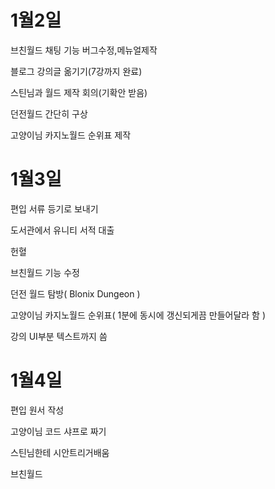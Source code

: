 # 1월2일

브친월드 채팅 기능 버그수정,메뉴얼제작

블로그 강의글 옮기기(7강까지 완료)

스틴님과 월드 제작 회의(기확안 받음)

던전월드 간단히 구상

고양이님 카지노월드 순위표 제작

# 1월3일

편입 서류 등기로 보내기

도서관에서 유니티 서적 대출

헌혈

브친월드 기능 수정

던전 월드 탐방( Blonix Dungeon )

고양이님 카지노월드 순위표( 1분에 동시에 갱신되게끔 만들어달라 함 )

강의 UI부분 텍스트까지 씀

# 1월4일
편입 원서 작성

고양이님 코드 샤프로 짜기

스틴님한테 시안트리거배움

브친월드





